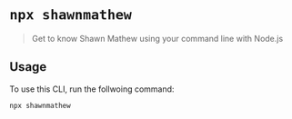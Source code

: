 # `npx shawnmathew`

> Get to know Shawn Mathew using your command line with Node.js

## Usage

To use this CLI, run the follwoing command:

```sh
npx shawnmathew
```